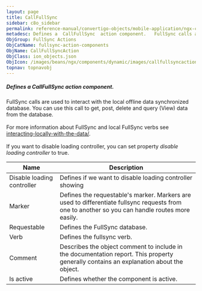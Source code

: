 ```yaml
---
layout: page
title: CallFullSync
sidebar: c8o_sidebar
permalink: reference-manual/convertigo-objects/mobile-application/ngx-components/fullsync-action-components/callfullsync/
metadesc: Defines a  CallFullSync  action component.   FullSync calls are used to interact with the local offline data synchronized database. You can use this c
ObjGroup: FullSync Actions
ObjCatName: fullsync-action-components
ObjName: CallFullSyncAction
ObjClass: ion_objects.json
ObjIcon: /images/beans/ngx/components/dynamic/images/callfullsyncaction_32x32.png
topnav: topnavobj
---
```

##### Defines a <i>CallFullSync</i> action component. <br/>

 FullSync calls are used to interact with the local offline data synchronized database. You can use this call to get, post, delete and query (View) data from the database.<br/>
<br/>
For more information about FullSync and local FullSync verbs see <a href='https://www.convertigo.com/documentation/latest/reference-manual/convertigo-mbaas-server/convertigo-full-sync-architecture/#interacting-locally-on-the-mobile-with-the-data'>interacting-locally-with-the-data/</a>. <br/>
<br/>
 If you want to disable loading controller, you can set property <i>disable loading controller</i> to true.

Name | Description 
--- | ---
Disable loading controller | Defines if we want to disable loading controller showing
Marker | Defines the requestable's marker. Markers are used to differentiate fullsync requests from one to another so you can handle routes more easily.
Requestable | Defines the FullSync database.
Verb | Defines the fullsync verb.
Comment | Describes the object comment to include in the documentation report.  This property generally contains an explanation about the object. 
Is active | Defines whether the component is active. 

